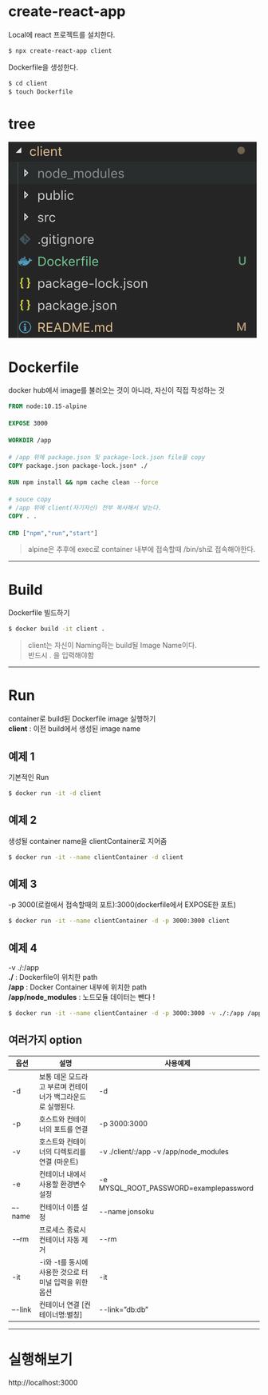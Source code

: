 # create-react-app

Local에 react 프로젝트를 설치한다.

```bash
$ npx create-react-app client
```

Dockerfile을 생성한다.

```bash
$ cd client
$ touch Dockerfile
```

# tree

<img src="../img/04/docker_file_tree.png">

# Dockerfile

docker hub에서 image를 불러오는 것이 아니라, 자신이 직접 작성하는 것

```Dockerfile
FROM node:10.15-alpine

EXPOSE 3000

WORKDIR /app

# /app 위에 package.json 및 package-lock.json file을 copy
COPY package.json package-lock.json* ./

RUN npm install && npm cache clean --force

# souce copy
# /app 위에 client(자기자신) 전부 복사해서 넣는다.
COPY . .

CMD ["npm","run","start"]
```

> alpine은 추후에 exec로 container 내부에 접속할때 /bin/sh로 접속해야한다.

<hr/>

# Build

Dockerfile 빌드하기

```bash
$ docker build -it client .
```

> client는 자신이 Naming하는 build될 Image Name이다.
> <br>
> 반드시 . 을 입력해야함

<hr/>

# Run

container로 build된 Dockerfile image 실행하기
<br>
**client** : 이전 build에서 생성된 image name

## 예제 1

기본적인 Run

```bash
$ docker run -it -d client
```

## 예제 2

생성될 container name을 clientContainer로 지어줌

```bash
$ docker run -it --name clientContainer -d client
```

## 예제 3

-p 3000(로컬에서 접속할때의 포트):3000(dockerfile에서 EXPOSE한 포트)

```bash
$ docker run -it --name clientContainer -d -p 3000:3000 client
```

## 예제 4

-v ./:/app
<br>
**./** : Dockerfile이 위치한 path
<br>
**/app** : Docker Container 내부에 위치한 path
<br>
**/app/node_modules** : 노드모듈 데이터는 뺀다 !

```bash
$ docker run -it --name clientContainer -d -p 3000:3000 -v ./:/app /app/node_modules client
```

## 여러가지 option

| 옵션   | 설명                                                        | 사용예제                               |
| ------ | ----------------------------------------------------------- | -------------------------------------- |
| -d     | 보통 데몬 모드라고 부르며 컨테이너가 백그라운드로 실행된다. | -d                                     |
| -p     | 호스트와 컨테이너의 포트를 연결                             | -p 3000:3000                           |
| -v     | 호스트와 컨테이너의 디렉토리를 연결 (마운트)                | -v ./client/:/app -v /app/node_modules    |
| -e     | 컨테이너 내에서 사용할 환경변수 설정                        | -e MYSQL_ROOT_PASSWORD=examplepassword |
| –-name | 컨테이너 이름 설정                                          | --name jonsoku                         |
| -–rm   | 프로세스 종료시 컨테이너 자동 제거                          | --rm                                   |
| -it    | -i와 -t를 동시에 사용한 것으로 터미널 입력을 위한 옵션      | -it                                    |
| –-link | 컨테이너 연결 [컨테이너명:별칭]                             | --link=”db:db”                         |

<hr/>

# 실행해보기

http://localhost:3000
